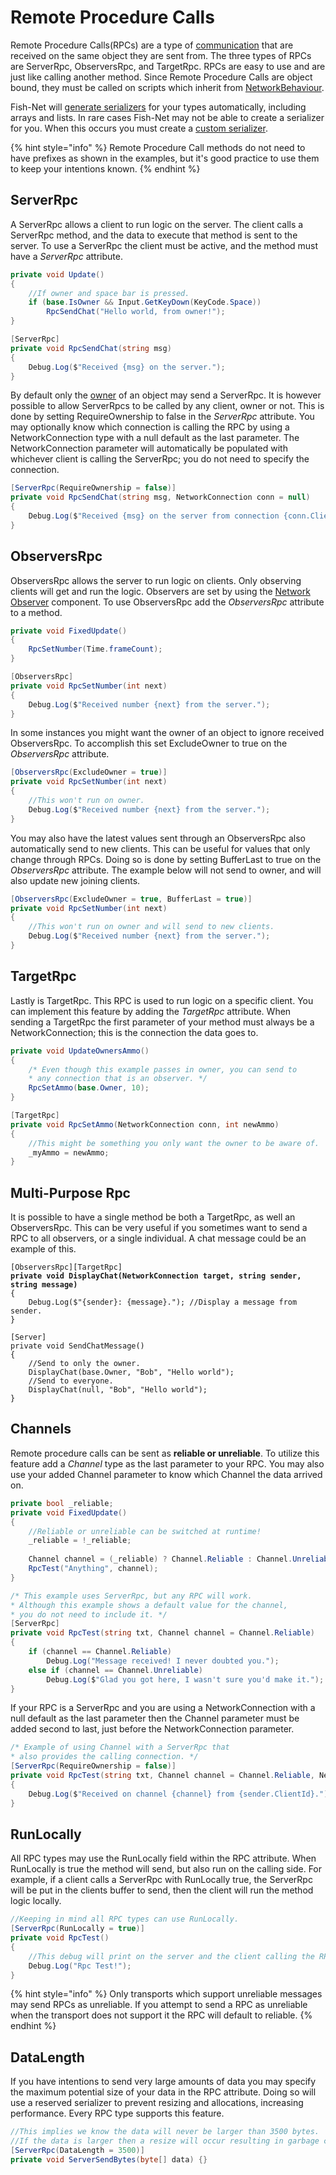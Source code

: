 # Remote Procedure Calls

Remote Procedure Calls(RPCs) are a type of [communication](../general/terminology/communicating.md#server-and-host-2) that are received on the same object they are sent from. The three types of RPCs are ServerRpc, ObserversRpc, and TargetRpc. RPCs are easy to use and are just like calling another method. Since Remote Procedure Calls are object bound, they must be called on scripts which inherit from [NetworkBehaviour](components/network-behaviour-components.md).

Fish-Net will [generate serializers](automatic-serializers-guides.md) for your types automatically, including arrays and lists. In rare cases Fish-Net may not be able to create a serializer for you. When this occurs you must create a [custom serializer](automatic-serializers-guides.md).

{% hint style="info" %}
Remote Procedure Call methods do not need to have prefixes as shown in the examples, but it's good practice to use them to keep your intentions known.
{% endhint %}

## ServerRpc <a href="#serverrpc" id="serverrpc"></a>

A ServerRpc allows a client to run logic on the server. The client calls a ServerRpc method, and the data to execute that method is sent to the server. To use a ServerRpc the client must be active, and the method must have a _ServerRpc_ attribute.

```csharp
private void Update()
{
    //If owner and space bar is pressed.
    if (base.IsOwner && Input.GetKeyDown(KeyCode.Space))
        RpcSendChat("Hello world, from owner!");        
}

[ServerRpc]
private void RpcSendChat(string msg)
{
    Debug.Log($"Received {msg} on the server.");
}
```

By default only the [owner](ownership/) of an object may send a ServerRpc. It is however possible to allow ServerRpcs to be called by any client, owner or not. This is done by setting RequireOwnership to false in the _ServerRpc_ attribute. You may optionally know which connection is calling the RPC by using a NetworkConnection type with a null default as the last parameter. The NetworkConnection parameter will automatically be populated with whichever client is calling the ServerRpc; you do not need to specify the connection.

```csharp
[ServerRpc(RequireOwnership = false)]
private void RpcSendChat(string msg, NetworkConnection conn = null)
{
    Debug.Log($"Received {msg} on the server from connection {conn.ClientId}.");
}
```

## ObserversRpc <a href="#observersrpc" id="observersrpc"></a>

ObserversRpc allows the server to run logic on clients. Only observing clients will get and run the logic. Observers are set by using the [Network Observer](components/network-observer.md) component. To use ObserversRpc add the _ObserversRpc_ attribute to a method.

```csharp
private void FixedUpdate()
{
    RpcSetNumber(Time.frameCount);
}

[ObserversRpc]
private void RpcSetNumber(int next)
{
    Debug.Log($"Received number {next} from the server.");
}
```

In some instances you might want the owner of an object to ignore received ObserversRpc. To accomplish this set ExcludeOwner to true on the _ObserversRpc_ attribute.

```csharp
[ObserversRpc(ExcludeOwner = true)]
private void RpcSetNumber(int next)
{
    //This won't run on owner.
    Debug.Log($"Received number {next} from the server.");
}
```

You may also have the latest values sent through an ObserversRpc also automatically send to new clients. This can be useful for values that only change through RPCs. Doing so is done by setting BufferLast to true on the _ObserversRpc_ attribute. The example below will not send to owner, and will also update new joining clients.

```csharp
[ObserversRpc(ExcludeOwner = true, BufferLast = true)]
private void RpcSetNumber(int next)
{
    //This won't run on owner and will send to new clients.
    Debug.Log($"Received number {next} from the server.");
}
```

## TargetRpc <a href="#targetrpc" id="targetrpc"></a>

Lastly is TargetRpc. This RPC is used to run logic on a specific client. You can implement this feature by adding the _TargetRpc_ attribute. When sending a TargetRpc the first parameter of your method must always be a NetworkConnection; this is the connection the data goes to.

```csharp
private void UpdateOwnersAmmo()
{
    /* Even though this example passes in owner, you can send to
    * any connection that is an observer. */
    RpcSetAmmo(base.Owner, 10);
}

[TargetRpc]
private void RpcSetAmmo(NetworkConnection conn, int newAmmo)
{
    //This might be something you only want the owner to be aware of.
    _myAmmo = newAmmo;
}
```

## Multi-Purpose Rpc

It is possible to have a single method be both a TargetRpc, as well an ObserversRpc. This can be very useful if you sometimes want to send a RPC to all observers, or a single individual. A chat message could be an example of this.

<pre class="language-csharp"><code class="lang-csharp">[ObserversRpc][TargetRpc]
<strong>private void DisplayChat(NetworkConnection target, string sender, string message)
</strong>{
    Debug.Log($"{sender}: {message}."); //Display a message from sender.
}

[Server]
private void SendChatMessage()
{
    //Send to only the owner.
    DisplayChat(base.Owner, "Bob", "Hello world");
    //Send to everyone.
    DisplayChat(null, "Bob", "Hello world");
}
</code></pre>

## Channels <a href="#channels" id="channels"></a>

Remote procedure calls can be sent as **reliable or unreliable**. To utilize this feature add a _Channel_ type as the last parameter to your RPC. You may also use your added Channel parameter to know which Channel the data arrived on.

```csharp
private bool _reliable;
private void FixedUpdate()
{
    //Reliable or unreliable can be switched at runtime!
    _reliable = !_reliable;
    
    Channel channel = (_reliable) ? Channel.Reliable : Channel.Unreliable;
    RpcTest("Anything", channel);
}

/* This example uses ServerRpc, but any RPC will work.
* Although this example shows a default value for the channel,
* you do not need to include it. */
[ServerRpc]
private void RpcTest(string txt, Channel channel = Channel.Reliable)
{
    if (channel == Channel.Reliable)
        Debug.Log("Message received! I never doubted you.");
    else if (channel == Channel.Unreliable)
        Debug.Log($"Glad you got here, I wasn't sure you'd make it.");
}
```

If your RPC is a ServerRpc and you are using a NetworkConnection with a null default as the last parameter then the Channel parameter must be added second to last, just before the NetworkConnection parameter.

```csharp
/* Example of using Channel with a ServerRpc that
* also provides the calling connection. */
[ServerRpc(RequireOwnership = false)]
private void RpcTest(string txt, Channel channel = Channel.Reliable, NetworkConnection sender = null)
{
    Debug.Log($"Received on channel {channel} from {sender.ClientId}.");
}
```

## RunLocally

All RPC types may use the RunLocally field within the RPC attribute. When RunLocally is true the method will send, but also run on the calling side. For example, if a client calls a ServerRpc with RunLocally true, the ServerRpc will be put in the clients buffer to send, then the client will run the method logic locally.

```csharp
//Keeping in mind all RPC types can use RunLocally.
[ServerRpc(RunLocally = true)]
private void RpcTest()
{
    //This debug will print on the server and the client calling the RPC.
    Debug.Log("Rpc Test!");
}
```

{% hint style="info" %}
Only transports which support unreliable messages may send RPCs as unreliable. If you attempt to send a RPC as unreliable when the transport does not support it the RPC will default to reliable.
{% endhint %}

## DataLength

If you have intentions to send very large amounts of data you may specify the maximum potential size of your data in the RPC attribute. Doing so will use a reserved serializer to prevent resizing and allocations, increasing performance. Every RPC type supports this feature.

```csharp
//This implies we know the data will never be larger than 3500 bytes.
//If the data is larger then a resize will occur resulting in garbage collection.
[ServerRpc(DataLength = 3500)]
private void ServerSendBytes(byte[] data) {}
```
